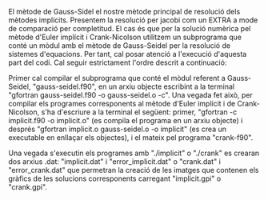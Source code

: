 El mètode de Gauss-Sidel el nostre mètode principal de resolució dels mètodes implícits. Presentem la resolució per jacobi com un EXTRA a mode de comparació per completitud. El cas és que per la solució numèrica pel mètode d'Euler implícit i Crank-Nicolson utilitzem un subprograma que conté un mòdul amb el mètode de Gauss-Seidel per la resolució de sistemes d'equacions. Per tant, cal posar atenció a l'execució d'aquesta part del codi. Cal seguir estrictament l'ordre descrit a continuació:

Primer cal compilar el subprograma que conté el mòdul referent a Gauss-Seidel, "gauss-seidel.f90", en un arxiu objecte escribint a la terminal "gfortran gauss-seidel.f90 -o gauss-seidel.o -c". Una vegada fet això, per compilar els programes corresponents al mètode d'Euler implícit i de Crank-Nicolson, s'ha d'escriure a la terminal el següent: primer, "gfortran -c implicit.f90 -o implicit.o" (es compila el programa en un arxiu objecte) i després "gfortran implicit.o gauss-seidel.o -o implicit" (es crea un executable en enllaçar els objectes), i el mateix pel programa "crank-f90".

Una vegada s'executin els programes amb "./implicit" o "./crank" es crearan dos arxius .dat: "implicit.dat" i "error_implicit.dat" o "crank.dat" i "error_crank.dat" que permetran la creació de les imatges que contenen els gràfics de les solucions corresponents carregant "implicit.gpi" o "crank.gpi".
